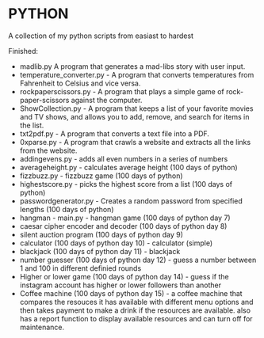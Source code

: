 # PYTHON

A collection of my python scripts from easiast to hardest

Finished:
- madlib.py A program that generates a mad-libs story with user input.
- temperature_converter.py - A program that converts temperatures from Fahrenheit to Celsius and vice versa.
- rockpaperscissors.py - A program that plays a simple game of rock-paper-scissors against the computer.
- ShowCollection.py - A program that keeps a list of your favorite movies and TV shows, and allows you to add, remove, and search for items in the list.
- txt2pdf.py - A program that converts a text file into a PDF.
- 0xparse.py - A program that crawls a website and extracts all the links from the website.
- addingevens.py - adds all even numbers in a series of numbers
- averageheight.py - calculates average height (100 days of python)
- fizzbuzz.py - fizzbuzz game (100 days of python)
- highestscore.py - picks the highest score from a list (100 days of python)
- passwordgenerator.py - Creates a random password from specified lengths (100 days of python)
- hangman - main.py - hangman game (100 days of python day 7)
- caesar cipher encoder and decoder (100 days of python day 8)
- silent auction program (100 days of python day 9)
- calculator (100 days of python day 10) - calculator (simple)
- blackjack (100 days of python day 11) - blackjack
- number guesser (100 days of python day 12) - guess a number between 1 and 100 in different definied rounds
- Higher or lower game (100 days of python day 14) - guess if the instagram account has higher or lower followers than another
- Coffee machine (100 days of python day 15) - a coffee machine that compares the resouces it has available with different menu options and then takes payment to make a drink if the resources are available. also has a report function to display available resources and can turn off for maintenance.
